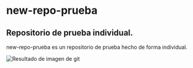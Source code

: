# new-repo-prueba

## Repositorio de prueba individual.

new-repo-prueba es un repositorio de prueba hecho de forma individual.

![Resultado de imagen de git](https://cdn-images-1.medium.com/max/1600/1*QoR3rxWIbnf5wmF_IuAHqQ.png)